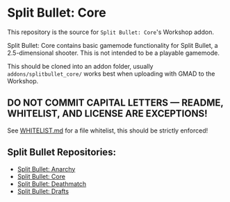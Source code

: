 # Split Bullet: Core
This repository is the source for ``Split Bullet: Core``'s Workshop addon.

Split Bullet: Core contains basic gamemode functionality for Split Bullet, a 2.5-dimensional shooter. This is not intended to be a playable gamemode.

This should be cloned into an addon folder, usually ``addons/splitbullet_core/`` works best when uploading with GMAD to the Workshop.

## **DO NOT COMMIT CAPITAL LETTERS — README, WHITELIST, AND LICENSE ARE EXCEPTIONS!**
See [WHITELIST.md](WHITELIST.md) for a file whitelist, this should be strictly enforced!

## Split Bullet Repositories:
- [Split Bullet: Anarchy](https://github.com/Tidal-Members/splitbullet_anarchy/)
- [Split Bullet: Core](https://github.com/Tidal-Members/splitbullet_core/)
- [Split Bullet: Deathmatch](https://github.com/Tidal-Members/splitbullet_deathmatch/)
- [Split Bullet: Drafts](https://github.com/Tidal-Members/splitbullet_drafts/)
